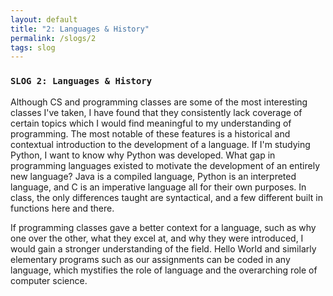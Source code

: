 ```yaml
---
layout: default
title: "2: Languages & History"
permalink: /slogs/2
tags: slog
---
```

### `SLOG 2: Languages & History`

Although CS and programming classes are some of the most interesting classes I've taken, I have found that they consistently lack coverage of certain topics which I would find meaningful to my understanding of programming. The most notable of these features is a historical and contextual introduction to the development of a language. If I'm studying Python, I want to know why Python was developed. What gap in programming languages existed to motivate the development of an entirely new language? Java is a compiled language, Python is an interpreted language, and C is an imperative language all for their own purposes. In class, the only differences taught are syntactical, and a few different built in functions here and there.

If programming classes gave a better context for a language, such as why one over the other, what they excel at, and why they were introduced, I would gain a stronger understanding of the field. Hello World and similarly elementary programs such as our assignments can be coded in any language, which mystifies the role of language and the overarching role of computer science.
